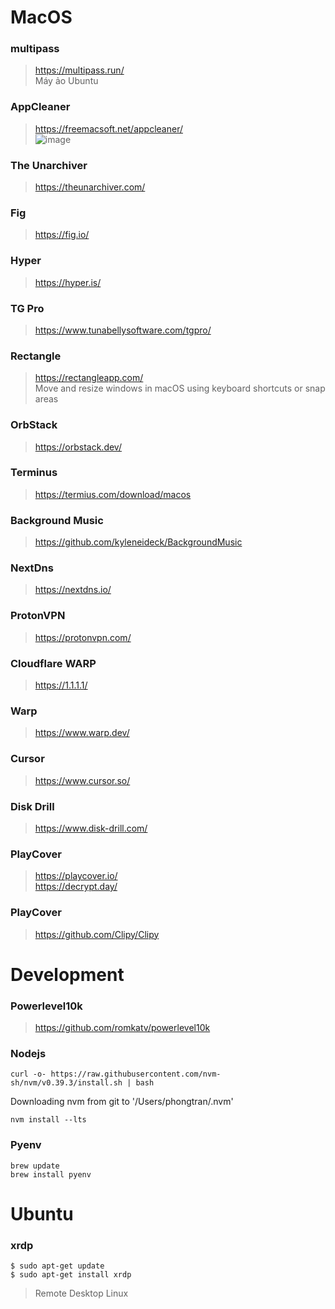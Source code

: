 # MacOS
### multipass
> https://multipass.run/  
> Máy ảo Ubuntu

### AppCleaner
> https://freemacsoft.net/appcleaner/  
![image](https://github.com/tanphongtr/phongtrandev_note/assets/11567406/3f6ef172-9591-4d09-8bbe-87592bbcc373)

### The Unarchiver
> https://theunarchiver.com/

### Fig
> https://fig.io/

### Hyper
> https://hyper.is/

### TG Pro
> https://www.tunabellysoftware.com/tgpro/

### Rectangle
> https://rectangleapp.com/  
> Move and resize windows in macOS using keyboard shortcuts or snap areas

### OrbStack
> https://orbstack.dev/  

### Terminus
> https://termius.com/download/macos  

### Background Music
> https://github.com/kyleneideck/BackgroundMusic  

### NextDns
> https://nextdns.io/  

### ProtonVPN
> https://protonvpn.com/  

### Cloudflare WARP
> https://1.1.1.1/  

### Warp
> https://www.warp.dev/  

### Cursor
> https://www.cursor.so/  

### Disk Drill
> https://www.disk-drill.com/

### PlayCover
> https://playcover.io/  
> https://decrypt.day/

### PlayCover
> https://github.com/Clipy/Clipy

# Development

### Powerlevel10k
> https://github.com/romkatv/powerlevel10k

### Nodejs
```curl -o- https://raw.githubusercontent.com/nvm-sh/nvm/v0.39.3/install.sh | bash```

Downloading nvm from git to '/Users/phongtran/.nvm'

```nvm install --lts```

### Pyenv

```
brew update
brew install pyenv
```




# Ubuntu
### xrdp
```
$ sudo apt-get update
$ sudo apt-get install xrdp
```
> Remote Desktop Linux
